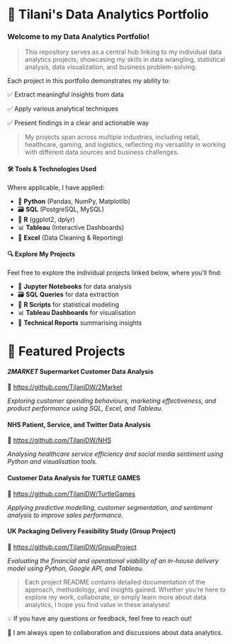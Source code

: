 # 🚀 Tilani's Data Analytics Portfolio

### Welcome to my Data Analytics Portfolio!

> This repository serves as a central hub linking to my individual data analytics projects, showcasing my skills in data wrangling, statistical analysis, data visualization, and business problem-solving. 

Each project in this portfolio demonstrates my ability to:

✅ Extract meaningful insights from data

✅ Apply various analytical techniques

✅ Present findings in a clear and actionable way

> My projects span across multiple industries, including retail, healthcare, gaming, and logistics, reflecting my versatility in working with different data sources and business challenges.
 
#### 🛠 Tools & Technologies Used

Where applicable, I have applied:
- 🐍 **Python** (Pandas, NumPy, Matplotlib)  
- 🗃️ **SQL** (PostgreSQL, MySQL)  
- 📜 **R** (ggplot2, dplyr)  
- 📊 **Tableau** (Interactive Dashboards)  
- 📑 **Excel** (Data Cleaning & Reporting)  
 
#### 🔍  Explore My Projects

Feel free to explore the individual projects linked below, where you’ll find:
- 📓 **Jupyter Notebooks** for data analysis  
- 🗃️ **SQL Queries** for data extraction  
- 📜 **R Scripts** for statistical modeling  
- 📊 **Tableau Dashboards** for visualisation  
- 📄 **Technical Reports** summarising insights
  
 
# 📌 Featured Projects

####  *2MARKET* Supermarket Customer Data Analysis 
🔗 https://github.com/TilaniDW/2Market

*Exploring customer spending behaviours, marketing effectiveness, and product performance using SQL, Excel, and Tableau.*

#### NHS Patient, Service, and Twitter Data Analysis
🔗 https://github.com/TilaniDW/NHS

*Analysing healthcare service efficiency and social media sentiment using Python and visualisation tools.*

#### Customer Data Analysis for TURTLE GAMES
🔗 https://github.com/TilaniDW/TurtleGames

*Applying predictive modelling, customer segmentation, and sentiment analysis to improve sales performance.*

#### UK Packaging Delivery Feasibility Study (Group Project)
🔗 https://github.com/TilaniDW/GroupProject

*Evaluating the financial and operational viability of an in-house delivery model using Python, Google API, and Tableau.*


> Each project README contains detailed documentation of the approach, methodology, and insights gained. Whether you’re here to explore my work, collaborate, or simply learn more about data analytics, I hope you find value in these analyses!


💡 If you have any questions or feedback, feel free to reach out!

🚀 I am always open to collaboration and discussions about data analytics.

